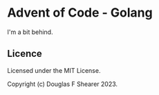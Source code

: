 # Advent of Code - Golang

I'm a bit behind.

## Licence

Licensed under the MIT License.

Copyright (c) Douglas F Shearer 2023.
